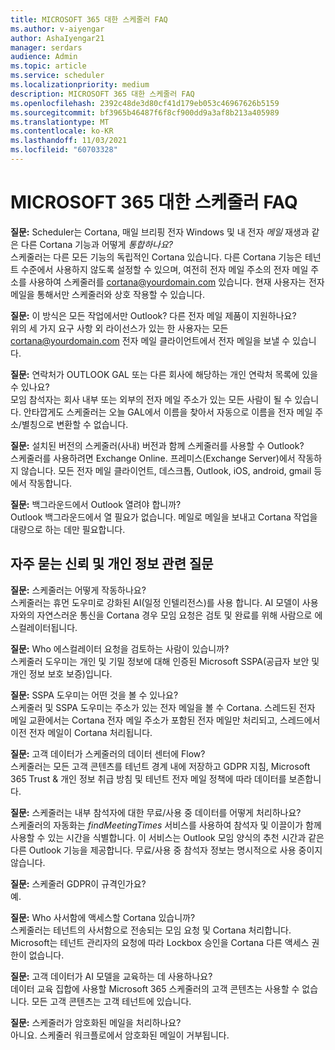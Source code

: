 ```yaml
---
title: MICROSOFT 365 대한 스케줄러 FAQ
ms.author: v-aiyengar
author: AshaIyengar21
manager: serdars
audience: Admin
ms.topic: article
ms.service: scheduler
ms.localizationpriority: medium
description: MICROSOFT 365 대한 스케줄러 FAQ
ms.openlocfilehash: 2392c48de3d80cf41d179eb053c46967626b5159
ms.sourcegitcommit: bf3965b46487f6f8cf900dd9a3af8b213a405989
ms.translationtype: MT
ms.contentlocale: ko-KR
ms.lasthandoff: 11/03/2021
ms.locfileid: "60703328"
---
```

# <a name="scheduler-for-microsoft-365-faq"></a>MICROSOFT 365 대한 스케줄러 FAQ

**질문:** Scheduler는 Cortana, 매일 브리핑 전자 Windows 및 내 전자 *메일* 재생과 같은 다른 Cortana 기능과 어떻게 *통합하나요?* </br>
스케줄러는 다른 모든 기능의 독립적인 Cortana 있습니다. 다른 Cortana 기능은 테넌트 수준에서 사용하지 않도록 설정할 수 있으며, 여전히 전자 메일 주소의 전자 메일 주소를 사용하여 스케줄러를 cortana@yourdomain.com 있습니다. 현재 사용자는 전자 메일을 통해서만 스케줄러와 상호 작용할 수 있습니다.

**질문:** 이 방식은 모든 작업에서만 Outlook? 다른 전자 메일 제품이 지원하나요?</br>
위의 세 가지 요구 사항 외 라이선스가 있는 한 사용자는 모든 cortana@yourdomain.com 전자 메일 클라이언트에서 전자 메일을 보낼 수 있습니다.

**질문:** 연락처가 OUTLOOK GAL 또는 다른 회사에 해당하는 개인 연락처 목록에 있을 수 있나요?</br>
모임 참석자는 회사 내부 또는 외부의 전자 메일 주소가 있는 모든 사람이 될 수 있습니다. 안타깝게도 스케줄러는 오늘 GAL에서 이름을 찾아서 자동으로 이름을 전자 메일 주소/별칭으로 변환할 수 없습니다.

**질문:** 설치된 버전의 스케줄러(사내) 버전과 함께 스케줄러를 사용할 수 Outlook?</br>
스케줄러를 사용하려면 Exchange Online. 프레미스(Exchange Server)에서 작동하지 않습니다. 모든 전자 메일 클라이언트, 데스크톱, Outlook, iOS, android, gmail 등에서 작동합니다.

**질문:** 백그라운드에서 Outlook 열려야 합니까?</br>
Outlook 백그라운드에서 열 필요가 없습니다. 메일로 메일을 보내고 Cortana 작업을 대량으로 하는 데만 필요합니다.

## <a name="frequently-asked-trust-and-privacy-questions"></a>자주 묻는 신뢰 및 개인 정보 관련 질문

**질문:** 스케줄러는 어떻게 작동하나요?</br>
스케줄러는 휴먼 도우미로 강화된 AI(일정 인텔리전스)를 사용 합니다. AI 모델이 사용자와의 자연스러운 통신을 Cortana 경우 모임 요청은 검토 및 완료를 위해 사람으로 에스컬레이터됩니다.

**질문:** Who 에스컬레이터 요청을 검토하는 사람이 있습니까? </br>
스케줄러 도우미는 개인 및 기밀 정보에 대해 인증된 Microsoft SSPA(공급자 보안 및 개인 정보 보호 보증)입니다.

**질문:** SSPA 도우미는 어떤 것을 볼 수 있나요?</br>
스케줄러 및 SSPA 도우미는 주소가 있는 전자 메일을 볼 수 Cortana. 스레드된 전자 메일 교환에서는 Cortana 전자 메일 주소가 포함된 전자 메일만 처리되고, 스레드에서 이전 전자 메일이 Cortana 처리됩니다.

**질문:** 고객 데이터가 스케줄러의 데이터 센터에 Flow? </br>
스케줄러는 모든 고객 콘텐츠를 테넌트 경계 내에 저장하고 GDPR 지침, Microsoft 365 Trust & 개인 정보 취급 방침 및 테넌트 전자 메일 정책에 따라 데이터를 보존합니다.

**질문:** 스케줄러는 내부 참석자에 대한 무료/사용 중 데이터를 어떻게 처리하나요? </br>
스케줄러의 자동화는 *findMeetingTimes* 서비스를 사용하여 참석자 및 이끌이가 함께 사용할 수 있는 시간을 식별합니다. 이 서비스는 Outlook 모임 양식의  추천 시간과 같은 다른 Outlook 기능을 제공합니다. 무료/사용 중 참석자 정보는 명시적으로 사용 중이지 않습니다.

**질문:** 스케줄러 GDPR이 규격인가요? </br>
예.

**질문:** Who 사서함에 액세스할 Cortana 있습니까? </br>
스케줄러는 테넌트의 사서함으로 전송되는 모임 요청 및 Cortana 처리합니다. Microsoft는 테넌트 관리자의 요청에 따라 Lockbox 승인을 Cortana 다른 액세스 권한이 없습니다.

**질문:** 고객 데이터가 AI 모델을 교육하는 데 사용하나요?</br>
데이터 교육 집합에 사용할 Microsoft 365 스케줄러의 고객 콘텐츠는 사용할 수 없습니다. 모든 고객 콘텐츠는 고객 테넌트에 있습니다.

**질문:** 스케줄러가 암호화된 메일을 처리하나요?</br>
아니요. 스케줄러 워크플로에서 암호화된 메일이 거부됩니다.

